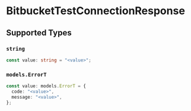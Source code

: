 # BitbucketTestConnectionResponse


## Supported Types

### `string`

```typescript
const value: string = "<value>";
```

### `models.ErrorT`

```typescript
const value: models.ErrorT = {
  code: "<value>",
  message: "<value>",
};
```

